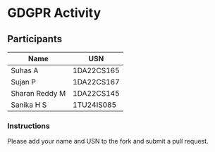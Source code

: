 # GDGPR Activity

## Participants

| Name   | USN        |
|--------|------------|
| Suhas A| 1DA22CS165 |
| Sujan P| 1DA22CS167 |
| Sharan Reddy M| 1DA22CS145|
| Sanika H S | 1TU24IS085 |
### Instructions
Please add your name and USN to the fork and submit a pull request.

